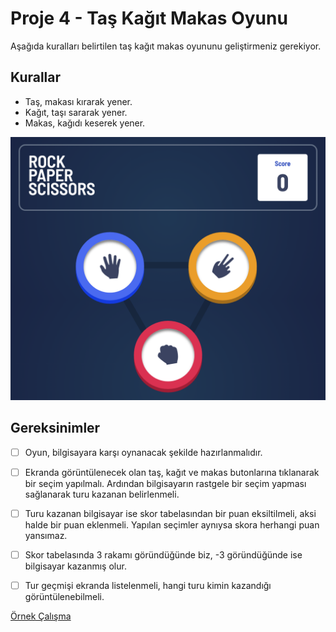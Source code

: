 # Proje 4 - Taş Kağıt Makas Oyunu

Aşağıda kuralları belirtilen taş kağıt makas oyununu geliştirmeniz gerekiyor.

## Kurallar
- Taş, makası kırarak yener.
- Kağıt, taşı sararak yener.
- Makas, kağıdı keserek yener.


![preview](./preview.png)


## Gereksinimler
- [ ] Oyun, bilgisayara karşı oynanacak şekilde hazırlanmalıdır.
- [ ] Ekranda görüntülenecek olan taş, kağıt ve makas butonlarına tıklanarak bir seçim yapılmalı. Ardından bilgisayarın rastgele bir seçim yapması sağlanarak turu kazanan belirlenmeli.
- [ ] Turu kazanan bilgisayar ise skor tabelasından bir puan eksiltilmeli, aksi halde bir puan eklenmeli. Yapılan seçimler aynıysa skora herhangi puan yansımaz.
- [ ] Skor tabelasında 3 rakamı göründüğünde biz, -3 göründüğünde ise bilgisayar kazanmış olur.
- [ ] Tur geçmişi ekranda listelenmeli, hangi turu kimin kazandığı görüntülenebilmeli.


[Örnek Çalışma](https://react-js-rock-paper-scissors-game.vercel.app/)